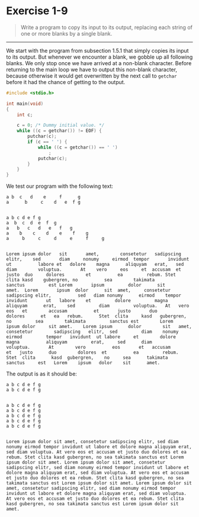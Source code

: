 # Exercise 1-9

> Write a program to copy its input to its output, replacing each string of one or more blanks by a single blank.

---

We start with the program from subsection 1.5.1 that simply copies its input to its output.
But whenever we encounter a blank, we gobble up all following blanks.
We only stop once we have arrived at a non-blank character.
Before returning to the main loop we have to output this non-blank character, because otherwise it would get overwritten by the next call to `getchar` before it had the chance of getting to the output.
```c
#include <stdio.h>

int main(void)
{
	int c;

	c = 0; /* Dummy initial value. */
	while ((c = getchar()) != EOF) {
		putchar(c);
		if (c == ' ') {
			while ((c = getchar()) == ' ')
				;
			putchar(c);
		}
	}
}
```

We test our program with the following text:
```text
a b  c   d    e     f      g
a      b     c    d   e  f g


a b c d e f g
a  b  c  d  e  f  g
a   b   c   d   e   f   g
a    b    c    d    e    f    g
a     b     c     d     e     f     g


Lorem ipsum dolor   sit       amet,        consetetur   sadipscing    elitr,    sed       diam     nonumy     eirmod  tempor       invidunt   ut          labore et   dolore    magna      aliquyam   erat,   sed    diam        voluptua.       At    vero     eos     et  accusam  et          justo  duo     dolores        et          ea         rebum. Stet    clita kasd    gubergren, no          sea        takimata        sanctus         est Lorem       ipsum         dolor      sit         amet.  Lorem       ipsum  dolor      sit  amet,     consetetur   sadipscing elitr,          sed   diam nonumy      eirmod    tempor invidunt       ut   labore    et         dolore         magna    aliquyam      erat,    sed         diam         voluptua.   At   vero  eos   et        accusam          et       justo       duo          dolores      et   ea   rebum.      Stet  clita     kasd   gubergren,        no         sea        takimata         sanctus est        Lorem   ipsum dolor     sit amet.    Lorem ipsum      dolor        sit   amet,        consetetur        sadipscing   elitr,  sed         diam    nonumy      eirmod         tempor   invidunt  ut labore     et        dolore    magna          aliquyam         erat,     sed      diam         voluptua.       At        vero          eos       et   accusam          et   justo      duo        dolores  et          ea         rebum.          Stet  clita      kasd  gubergren,    no     sea      takimata     sanctus     est   Lorem    ipsum   dolor    sit      amet.
```

The output is as it should be:
```text
a b c d e f g
a b c d e f g


a b c d e f g
a b c d e f g
a b c d e f g
a b c d e f g
a b c d e f g


Lorem ipsum dolor sit amet, consetetur sadipscing elitr, sed diam nonumy eirmod tempor invidunt ut labore et dolore magna aliquyam erat, sed diam voluptua. At vero eos et accusam et justo duo dolores et ea rebum. Stet clita kasd gubergren, no sea takimata sanctus est Lorem ipsum dolor sit amet. Lorem ipsum dolor sit amet, consetetur sadipscing elitr, sed diam nonumy eirmod tempor invidunt ut labore et dolore magna aliquyam erat, sed diam voluptua. At vero eos et accusam et justo duo dolores et ea rebum. Stet clita kasd gubergren, no sea takimata sanctus est Lorem ipsum dolor sit amet. Lorem ipsum dolor sit amet, consetetur sadipscing elitr, sed diam nonumy eirmod tempor invidunt ut labore et dolore magna aliquyam erat, sed diam voluptua. At vero eos et accusam et justo duo dolores et ea rebum. Stet clita kasd gubergren, no sea takimata sanctus est Lorem ipsum dolor sit amet.
```
